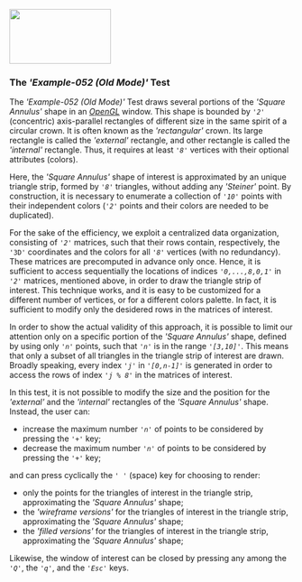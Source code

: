 <A href="http://www.opengl.org"><IMG src='https://www.khronos.org/assets/images/api_logos/opengl.png' border=0 width="180" height="97"></A>

<H3>The <i>'Example-052 (Old Mode)'</i> Test</H3>

The <i>'Example-052 (Old Mode)'</i> Test draws several portions of the <i>'Square Annulus'</i> shape in an <A href="http://www.opengl.org"><i>OpenGL</i></A> window. This shape is bounded by <code><i>'2'</i></code> (concentric) axis-parallel rectangles of different size in the same spirit of a circular crown. It is often known as the <i>'rectangular'</i> crown. Its large rectangle is called the <i>'external'</i> rectangle, and other rectangle is called the <i>'internal'</i> rectangle. Thus, it requires at least <code><i>'8'</i></code> vertices with their optional attributes (colors).<p>Here, the <i>'Square Annulus'</i> shape of interest is approximated by an unique triangle strip, formed by <code><i>'8'</i></code> triangles, without adding any <i>'Steiner'</i> point. By construction, it is necessary to enumerate a collection of <code><i>'10'</i></code> points with their independent colors (<code><i>'2'</i></code> points and their colors are needed to be duplicated).<p>For the sake of the efficiency, we exploit a centralized data organization, consisting of <code><i>'2'</i></code> matrices, such that their rows contain, respectively, the <code>'3D'</code> coordinates and the colors for all <code><i>'8'</i></code> vertices (with no redundancy). These matrices are precomputed in advance only once. Hence, it is sufficient to access sequentially the locations of indices <code><i>'0,...,8,0,1'</i></code> in <code><i>'2'</i></code> matrices, mentioned above, in order to draw the triangle strip of interest. This technique works, and it is easy to be customized for a different number of vertices, or for a different colors palette. In fact, it is sufficient to modify only the desidered rows in the matrices of interest.<p>In order to show the actual validity of this approach, it is possible to limit our attention only on a specific portion of the <i>'Square Annulus'</i> shape, defined by using only <code><i>'n'</i></code> points, such that <code><i>'n'</i></code> is in the range <code><i>'[3,10]'</i></code>. This means that only a subset of all triangles in the triangle strip of interest are drawn. Broadly speaking, every index <code><i>'j'</i></code> in <code><i>'[0,n-1]'</i></code> is generated in order to access the rows of index <code><i>'j % 8'</i></code> in the matrices of interest.<p>In this test, it is not possible to modify the size and the position for the <i>'external'</i> and the <i>'internal'</i> rectangles of the <i>'Square Annulus'</i> shape. Instead, the user can:<p><ul>
<li>increase the maximum number <code><i>'n'</i></code> of points to be considered by pressing the <code><i>'+'</i></code> key;</li>
<li>decrease the maximum number <code><i>'n'</i></code> of points to be considered by pressing the <code><i>'+'</i></code> key;</li></ul><p>and can press cyclically the <code><i>' '</i></code> (space) key for choosing to render:<p><ul>
<li>only the points for the triangles of interest in the triangle strip, approximating the <i>'Square Annulus'</i> shape;</li>
<li>the <i>'wireframe versions'</i> for the triangles of interest in the triangle strip, approximating the <i>'Square Annulus'</i> shape;</li>
<li>the <i>'filled versions'</i> for the triangles of interest in the triangle strip, approximating the <i>'Square Annulus'</i> shape;</li></ul><p>Likewise, the window of interest can be closed by pressing any among the <code><i>'Q'</i></code>, the <code><i>'q'</i></code>, and the <code><i>'Esc'</i></code> keys.<p>